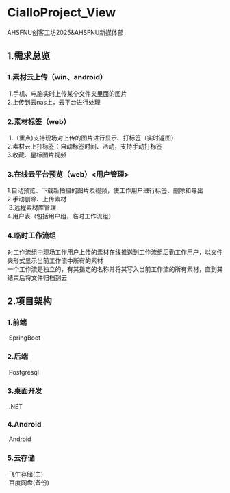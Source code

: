 # CialloProject_View
AHSFNU创客工坊2025&AHSFNU新媒体部
## 1.需求总览
### 1.素材云上传（win、android）
​	1.手机、电脑实时上传某个文件夹里面的图片<br>
​	2.上传到云nas上，云平台进行处理
### 2.素材标签（web）
​	1.（重点)支持现场对上传的图片进行显示、打标签（实时返图）<br>
​	2.素材云上打标签：自动标签时间、活动，支持手动打标签<br>
​	3.收藏、星标图片视频
### 3.在线云平台预览（web）<用户管理>
​	1.自动预览、下载新拍摄的图片及视频，使工作用户进行标签、删除和导出<br>
​	2.手动删除、上传素材<br>
​	3.远程素材库管理<br>
​	4.用户表（包括用户组，临时工作流组）
### 4.临时工作流组
​	对工作流组中现场工作用户上传的素材在线推送到工作流组后勤工作用户，以文件夹形式显示当前工作流中所有的素材<br>
​	一个工作流是独立的，有其指定的名称并将其写入当前工作流的所有素材，直到其结束后将文件归档到云
## 2.项目架构
### 1.前端
​	SpringBoot
### 2.后端
​	Postgresql
### 3.桌面开发
​	.NET
### 4.Android
​	Android
### 5.云存储
​	飞牛存储(主)<br>
​	百度网盘(备份)
